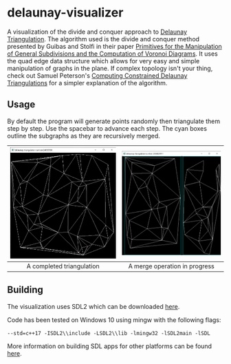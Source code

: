 # delaunay-visualizer

A visualization of the divide and conquer approach to [Delaunay Triangulation](https://en.wikipedia.org/wiki/Delaunay_triangulation).
The algorithm used is the divide and conquer method presented by Guibas and Stolfi in their paper [Primitives for the Manipulation of General Subdivisions and the Computation of Voronoi Diagrams](https://www.researchgate.net/publication/221590183_Primitives_for_the_Manipulation_of_General_Subdivisions_and_the_Computation_of_Voronoi_Diagrams). It uses the quad edge data structure which allows for very easy and simple manipulation of graphs in the plane. If complex topology isn't your thing, check out Samuel Peterson's [Computing Constrained Delaunay Triangulations](http://www.geom.uiuc.edu/~samuelp/del_project.html) for a simpler explanation of the algorithm.

## Usage
By default the program will generate points randomly then triangulate them step by step. Use the spacebar to advance each step. The cyan boxes outline the subgraphs as they are recursively merged.

![A completed triangulation](images/screenshot1.png) | ![A merge operation in progress](images/screenshot2.png)
:---------------------------------------------------:|:--------------------------------------------------------:
A completed triangulation                            | A merge operation in progress


## Building
The visualization uses SDL2 which can be downloaded [here](https://www.libsdl.org/download-2.0.php).

Code has been tested on Windows 10 using mingw with the following flags:
```
--std=c++17 -ISDL2\\include -LSDL2\\lib -lmingw32 -lSDL2main -lSDL
```

More information on building SDL apps for other platforms can be found [here](https://wiki.libsdl.org/Installation).
